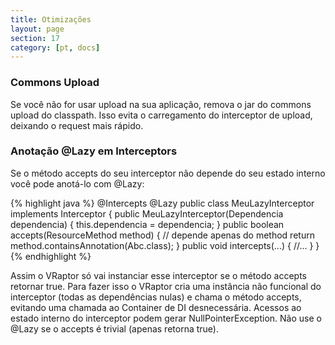 ```yaml
---
title: Otimizações
layout: page
section: 17
category: [pt, docs]
---
```


<h3>Commons Upload</h3>

Se você não for usar upload na sua aplicação, remova o jar do commons upload do classpath. Isso evita o carregamento do interceptor de upload, deixando o request mais rápido.

<h3>Anotação @Lazy em Interceptors</h3>

Se o método accepts do seu interceptor não depende do seu estado interno você pode anotá-lo com @Lazy:

{% highlight java %}
@Intercepts
@Lazy
public class MeuLazyInterceptor implements Interceptor {
    public MeuLazyInterceptor(Dependencia dependencia) {
        this.dependencia = dependencia;
    }
    public boolean accepts(ResourceMethod method) {
        // depende apenas do method
        return method.containsAnnotation(Abc.class);
    }
    public void intercepts(...) {
        //...
    }
}
{% endhighlight %}

Assim o VRaptor só vai instanciar esse interceptor se o método accepts retornar true. Para fazer isso o VRaptor cria uma instância não funcional do interceptor (todas as dependências nulas) e chama o método accepts, evitando uma chamada ao Container de DI desnecessária. Acessos ao estado interno do interceptor podem gerar NullPointerException.
Não use o @Lazy se o accepts é trivial (apenas retorna true).
